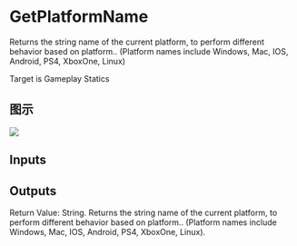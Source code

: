 # GetPlatformName

Returns the string name of the current platform, to perform different behavior based on platform.. (Platform names include Windows, Mac, IOS, Android, PS4, XboxOne, Linux)

Target is Gameplay Statics

## 图示

![]($-20221218-19061854.png)

## Inputs

## Outputs

Return Value: String. Returns the string name of the current platform, to perform different behavior based on platform.. (Platform names include Windows, Mac, IOS, Android, PS4, XboxOne, Linux).

